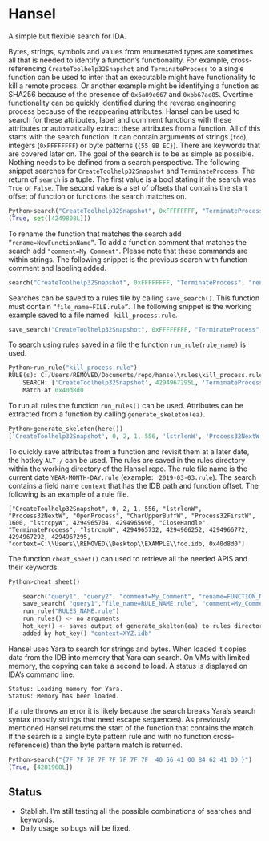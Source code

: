 # Hansel 
A simple but flexible search for IDA. 

Bytes, strings, symbols and values from enumerated types are sometimes all that is needed to identify a function’s functionality. For example, cross-referencing `CreateToolhelp32Snapshot` and `TerminateProcess` to a single function can be used to inter that an executable might have functionality to kill a remote process. Or another example might be identifying a function as SHA256 because of the presence of `0x6a09e667` and `0xbb67ae85`. Overtime functionality can be quickly identified during the reverse engineering process because of the reappearing attributes. Hansel can be used to search for these attributes, label and comment functions with these attributes or automatically extract these attributes from a function. All of this starts with the search function. It can contain arguments of strings (`foo`), integers (`0xFFFFFFFF`) or byte patterns (`{55 8B EC}`). There are keywords that are covered later on. The goal of the search is to be as simple as possible. Nothing needs to be defined from a search perspective. The following snippet searches for `CreateToolhelp32Snapshot` and `TerminateProcess`. The return of `search` is a tuple. The first value is a bool stating if the search was `True` or `False`. The second value is a set of offsets that contains the start offset of function or functions the search matches on. 

```python
Python>search("CreateToolhelp32Snapshot", 0xFFFFFFFF, "TerminateProcess", )
(True, set([4249808L]))
```
To rename the function that matches the search add `”rename=NewFunctionName”`. To add a function comment that matches the search add `"comment=My Comment"`. Please note that these commands are within strings. The following snippet is the previous search with function comment and labeling added.
```python
search("CreateToolhelp32Snapshot", 0xFFFFFFFF, "TerminateProcess", "rename=kill_process", "comment=kill process" )
```

Searches can be saved to a rules file by calling `save_search()`. This function must contain `“file_name=FILE.rule”`. The following snippet is the working example saved to a file named ` kill_process.rule`. 
```python 
save_search("CreateToolhelp32Snapshot", 0xFFFFFFFF, "TerminateProcess", "file_name=kill_process.rule", "rename=kill_process", "comment=kill process" ) 
```
To search using rules saved in a file the function `run_rule(rule_name)` is used. 

```python 
Python>run_rule("kill_process.rule")
RULE(s): C:/Users/REMOVED/Documents/repo/hansel\rules\kill_process.rule
	SEARCH: ['CreateToolhelp32Snapshot', 4294967295L, 'TerminateProcess', 'rename=kill_process', 'comment=kill process']
	Match at 0x40d8d0
```
To run all rules the function `run_rules()` can be used. Attributes can be extracted from a function by calling `generate_skeleton(ea)`. 

```python
Python>generate_skeleton(here())
['CreateToolhelp32Snapshot', 0, 2, 1, 556, 'lstrlenW', 'Process32NextW', 'OpenProcess', 'CharUpperBuffW', 'Process32FirstW', 1600, 'lstrcpyW', 4294965704L, 4294965696L, 'CloseHandle', 'TerminateProcess', 'lstrcmpW', 4294965732L, 4294966252L, 4294966772L, 4294967292L, 4294967295L]
```
To quickly save attributes from a function and revisit them at a later date, the hotkey `ALT-/` can be used. The rules are saved in the rules directory within the working directory of the Hansel repo. The rule file name is the current date `YEAR-MONTH-DAY.rule` (example: ` 2019-03-03.rule`). The search contains a field name `context` that has the IDB path and function offset.  The following is an example of a rule file. 
```
["CreateToolhelp32Snapshot", 0, 2, 1, 556, "lstrlenW", "Process32NextW", "OpenProcess", "CharUpperBuffW", "Process32FirstW", 1600, "lstrcpyW", 4294965704, 4294965696, "CloseHandle", "TerminateProcess", "lstrcmpW", 4294965732, 4294966252, 4294966772, 4294967292, 4294967295, "context=C:\\Users\\REMOVED\\Desktop\\EXAMPLE\\foo.idb, 0x40d8d0"]
```

The function `cheat_sheet()` can used to retrieve all the needed APIS and their keywords. 

```python  
Python>cheat_sheet()

    search("query1", "query2", "comment=My_Comment", "rename=FUNCTION_NAME")
    save_search( "query1","file_name=RULE_NAME.rule", "comment=My_Comment", "rename=FUNCTION_NAME")
    run_rule("RULES_NAME.rule")
    run_rules() <- no arguments
    hot_key() <- saves output of generate_skelton(ea) to rules directory with the date as the name   
    added by hot_key() "context=XYZ.idb"
```

Hansel uses Yara to search for strings and bytes. When loaded it copies data from the IDB into memory that Yara can search. On VMs with limited memory, the copying can take a second to load. A status is displayed on IDA’s command line. 
```
Status: Loading memory for Yara.
Status: Memory has been loaded.
```
If a rule throws an error it is likely because the search breaks Yara’s search syntax (mostly strings that need escape sequences). As previously mentioned Hansel returns the start of the function that contains the match. If the search is a single byte pattern rule and with no function cross-reference(s) than the byte pattern match is returned. 
```python
Python>search("{7F 7F 7F 7F 7F 7F 7F 7F  40 56 41 00 84 62 41 00 }")
(True, [4281968L])
```

## Status
- Stablish. I’m still testing all the possible combinations of searches and keywords.  
- Daily usage so bugs will be fixed. 
  

